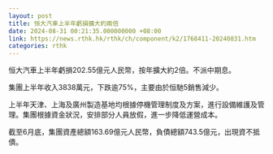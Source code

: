 ```yaml
---
layout: post
title: 恒大汽車上半年虧損擴大約兩倍
date: 2024-08-31 00:21:35.000000000 +08:00
link: https://news.rthk.hk/rthk/ch/component/k2/1768411-20240831.htm
categories: rthk
---
```


恒大汽車上半年虧損202.55億元人民幣，按年擴大約2倍。不派中期息。

集團上半年收入3838萬元，下跌逾75%，主要由於恒馳5銷售減少。

上半年天津、上海及廣州製造基地均根據停機管理制度及方案，進行設備維護及管理。集團根據資金狀況，安排部分人員放假，進一步降低運營成本。

截至6月底，集團資產總額163.69億元人民幣，負債總額743.5億元，出現資不抵債。
